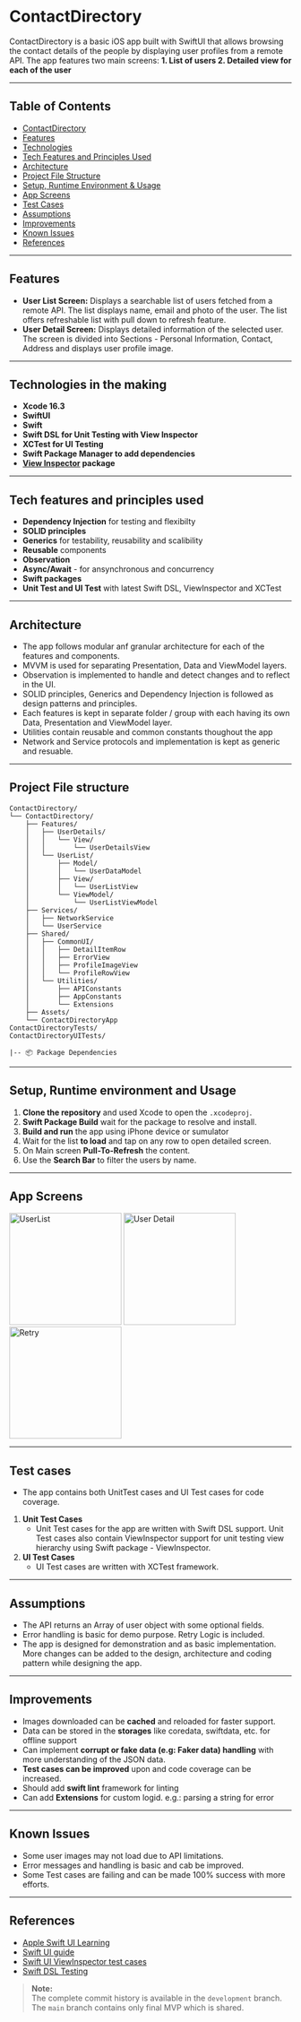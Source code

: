 # ContactDirectory
ContactDirectory is a basic iOS app built with SwiftUI that allows browsing the contact details of the people by displaying user profiles from a remote API. The app features two main screens: 
**1. List of users
  2. Detailed view for each of the user**

---

## Table of Contents

- [ContactDirectory](#contactdirectory)
- [Features](#features)
- [Technologies](#technologies-in-the-making)
- [Tech Features and Principles Used](#tech-features-and-principles-used)
- [Architecture](#architecture)
- [Project File Structure](#project-file-structure)
- [Setup, Runtime Environment & Usage](#setup--runtime-environment--&--usage)
- [App Screens](#app-screens)
- [Test Cases](#test-cases)
- [Assumptions](#assumptions)
- [Improvements](#improvements)
- [Known Issues](#known-issues)
- [References](#references)

---

## Features

- **User List Screen:** Displays a searchable list of users fetched from a remote API. The list displays name, email and photo of the user. The list offers refreshable list with pull down to refresh feature. 
- **User Detail Screen:** Displays detailed information of the selected user. The screen is divided into Sections - Personal Information, Contact, Address and displays user profile image.

---

## Technologies in the making

- **Xcode 16.3**
- **SwiftUI**
- **Swift**
- **Swift DSL for Unit Testing with View Inspector**
- **XCTest for UI Testing**
- **Swift Package Manager to add dependencies**
- **[View Inspector](https://github.com/nalexn/ViewInspector) package**

---

## Tech features and principles used

- **Dependency Injection** for testing and flexibilty
- **SOLID principles**
- **Generics** for testability, reusability and scalibility
- **Reusable** components
- **Observation**
- **Async/Await** - for ansynchronous and concurrency
- **Swift packages**
- **Unit Test and UI Test** with latest Swift DSL, ViewInspector and XCTest

---

## Architecture

- The app follows modular anf granular architecture for each of the features and components.
- MVVM is used for separating Presentation, Data and ViewModel layers.
- Observation is implemented to handle and detect changes and to reflect in the UI.
- SOLID principles, Generics and Dependency Injection is followed as design patterns and principles.
- Each features is kept in separate folder / group with each having its own Data, Presentation and ViewModel layer.
- Utilities contain reusable and common constants thoughout the app
- Network and Service protocols and implementation is kept as generic and resuable.

---

## Project File structure

```
ContactDirectory/
└── ContactDirectory/
    ├── Features/
    │   ├── UserDetails/
    │   │   └── View/
    │   │       └── UserDetailsView
    │   └── UserList/
    │       ├── Model/
    │       │   └── UserDataModel
    │       ├── View/
    │       │   └── UserListView
    │       └── ViewModel/
    │           └── UserListViewModel
    ├── Services/
    │   ├── NetworkService
    │   └── UserService
    ├── Shared/
    │   ├── CommonUI/
    │   │   ├── DetailItemRow
    │   │   ├── ErrorView
    │   │   ├── ProfileImageView
    │   │   └── ProfileRowView
    │   └── Utilities/
    │       ├── APIConstants
    │       ├── AppConstants
    │       └── Extensions
    ├── Assets/
    └── ContactDirectoryApp
ContactDirectoryTests/
ContactDirectoryUITests/

|-- 📦 Package Dependencies
```

---

## Setup, Runtime environment and Usage

1. **Clone the repository** and used Xcode to open the `.xcodeproj`.
2. **Swift Package Build** wait for the package to resolve and install.
3. **Build and run** the app using iPhone device or sumulator
4. Wait for the list **to load** and tap on any row to open detailed screen.
5. On Main screen **Pull-To-Refresh** the content.
6. Use the **Search Bar** to filter the users by name.

---

## App Screens

<img src="https://github.com/user-attachments/assets/c62b6a23-c98d-4db0-bd3d-3cbcf7ac0606" alt="UserList" width="200">
<img src="https://github.com/user-attachments/assets/3f37aacd-f9b5-4e2b-9761-769f1d32a50f" alt="User Detail" width="200">
<img src="https://github.com/user-attachments/assets/3ca2ae51-a17a-4804-a056-61789efd6f1f" alt="Retry" width="200">

---

## Test cases

- The app contains both UnitTest cases and UI Test cases for code coverage. 
1. **Unit Test Cases** 
    - Unit Test cases for the app are written with Swift DSL support. Unit Test cases also contain ViewInspector support for unit testing view hierarchy using Swift package - ViewInspector.
2. **UI Test Cases**
    - UI Test cases are written with XCTest framework. 
    
---

## Assumptions

- The API returns an Array of user object with some optional fields.
- Error handling is basic for demo purpose. Retry Logic is included.
- The app is designed for demonstration and as basic implementation. More changes can be added to the design, architecture and coding pattern while designing the app.

---

## Improvements

- Images downloaded can be **cached** and reloaded for faster support.
- Data can be stored in the **storages** like coredata, swiftdata, etc. for offline support
- Can implement **corrupt or fake data (e.g: Faker data) handling** with more understanding of the JSON data.
- **Test cases can be improved** upon and code coverage can be increased.
- Should add **swift lint** framework for linting
- Can add **Extensions** for custom logid. e.g.: parsing a string for error

---

## Known Issues

- Some user images may not load due to API limitations.
- Error messages and handling is basic and cab be improved.
- Some Test cases are failing and can be made 100% success with more efforts.

---

## References

- [Apple Swift UI Learning](https://developer.apple.com/tutorials/swiftui/)
- [Swift UI guide](https://www.swift.org/getting-started/swiftui/)
- [Swift UI ViewInspector test cases](https://github.com/nalexn/ViewInspector)
- [Swift DSL Testing](https://developer.apple.com/videos/play/wwdc2024/10179/)

> **Note:**  
> The complete commit history is available in the `development` branch. The `main` branch contains only final MVP which is shared.
